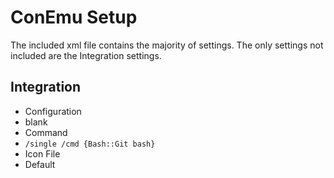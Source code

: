 # ConEmu Setup
The included xml file contains the majority of settings. The only settings not included are the Integration settings.

## Integration
* Configuration
 * blank
* Command
 * `/single /cmd {Bash::Git bash}`
* Icon File
 * Default